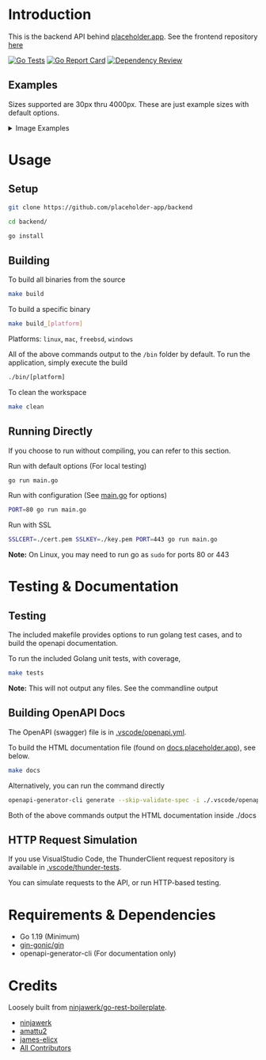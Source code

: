 # Introduction

This is the backend API behind [placeholder.app](https://placeholder.app). See the frontend repository [here](../../../frontend)

[![Go Tests](https://github.com/placeholder-app/backend/actions/workflows/go-tests.yml/badge.svg)](https://github.com/placeholder-app/backend/actions/workflows/go-tests.yml)
[![Go Report Card](https://goreportcard.com/badge/github.com/placeholder-app/backend)](https://goreportcard.com/report/github.com/placeholder-app/backend)
[![Dependency Review](https://github.com/placeholder-app/backend/actions/workflows/dependency-review.yml/badge.svg)](https://github.com/placeholder-app/backend/actions/workflows/dependency-review.yml)

## Examples

Sizes supported are 30px thru 4000px. These are just example sizes with default options.

<details>
  <summary>Image Examples</summary>

  ![img](https://api.placeholder.app/image/30x30)

  ![img](https://api.placeholder.app/image/70x70)

  ![img](https://api.placeholder.app/image/120x120)

  ![img](https://api.placeholder.app/image/160x160)

  ![img](https://api.placeholder.app/image/200x200)

  ![img](https://api.placeholder.app/image/245x245)

  ![img](https://api.placeholder.app/image/310x310)

  ![img](https://api.placeholder.app/image/450x450)

  ![img](https://api.placeholder.app/image/650x650)

</details>

# Usage

## Setup

```bash
git clone https://github.com/placeholder-app/backend
```

```bash
cd backend/
```

```bash
go install
```

## Building

To build all binaries from the source

```bash
make build
```

To build a specific binary

```bash
make build_[platform]
```

Platforms: `linux`, `mac`, `freebsd`, `windows`

All of the above commands output to the `/bin` folder by default. To run the application, simply execute the build

```bash
./bin/[platform]
```

To clean the workspace

```bash
make clean
```

## Running Directly

If you choose to run without compiling, you can refer to this section.

Run with default options (For local testing)

```bash
go run main.go
```

Run with configuration (See [main.go](main.go) for options)

```bash
PORT=80 go run main.go
```

Run with SSL

```bash
SSLCERT=./cert.pem SSLKEY=./key.pem PORT=443 go run main.go
```

**Note:** On Linux, you may need to run go as `sudo` for ports 80 or 443

# Testing & Documentation

## Testing

The included makefile provides options to run golang test cases, and to build the openapi documentation.

To run the included Golang unit tests, with coverage,

```bash
make tests
```

**Note:** This will not output any files. See the commandline output

## Building OpenAPI Docs

The OpenAPI (swagger) file is in [.vscode/openapi.yml](.vscode/openapi.yml).

To build the HTML documentation file (found on [docs.placeholder.app](https://docs.placeholder.app)), see below.

```bash
make docs
```

Alternatively, you can run the command directly

```bash
openapi-generator-cli generate --skip-validate-spec -i ./.vscode/openapi.yml -g html2 -o ./docs
```

Both of the above commands output the HTML documentation inside ./docs

## HTTP Request Simulation

If you use VisualStudio Code, the ThunderClient request repository is available in [.vscode/thunder-tests](.vscode/thunder-tests).

You can simulate requests to the API, or run HTTP-based testing.

# Requirements & Dependencies

- Go 1.19 (Minimum)
- [gin-gonic/gin](github.com/gin-gonic/gin)
- openapi-generator-cli (For documentation only)

# Credits

Loosely built from [ninjawerk/go-rest-boilerplate](https://github.com/ninjawerk/go-rest-boilerplate/).

- [ninjawerk](https://github.com/ninjawerk)
- [amattu2](https://github.com/amattu2)
- [james-elicx](https://github.com/james-elicx)
- [All Contributors](../../contributors)

